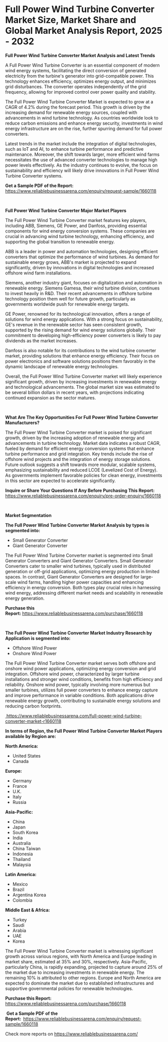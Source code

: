 <p><h1>Full Power Wind Turbine Converter Market Size, Market Share and Global Market Analysis Report, 2025 - 2032</h1></p><p><strong>Full Power Wind Turbine Converter Market Analysis and Latest Trends</strong></p>
<p><p>A Full Power Wind Turbine Converter is an essential component of modern wind energy systems, facilitating the direct conversion of generated electricity from the turbine's generator into grid-compatible power. This technology enhances efficiency, optimizes energy output, and minimizes grid disturbances. The converter operates independently of the grid frequency, allowing for improved control over power quality and stability.</p><p>The Full Power Wind Turbine Converter Market is expected to grow at a CAGR of 4.2% during the forecast period. This growth is driven by the increasing demand for renewable energy sources, coupled with advancements in wind turbine technology. As countries worldwide look to reduce carbon emissions and enhance energy security, investments in wind energy infrastructure are on the rise, further spurring demand for full power converters.</p><p>Latest trends in the market include the integration of digital technologies, such as IoT and AI, to enhance turbine performance and predictive maintenance. Moreover, the shift towards larger, more efficient wind farms necessitates the use of advanced converter technologies to manage high power levels effectively. As the industry continues to evolve, the focus on sustainability and efficiency will likely drive innovations in Full Power Wind Turbine Converter systems.</p></p>
<p><strong>Get a Sample PDF of the Report:&nbsp;</strong> <a href="https://www.reliablebusinessarena.com/enquiry/request-sample/1660118?utm_campaign=1912&utm_medium=2&utm_source=Github&utm_content=ia&utm_term=17012025&utm_id=full-power-wind-turbine-converter">https://www.reliablebusinessarena.com/enquiry/request-sample/1660118</a></p>
<p>&nbsp;</p>
<p><strong>Full Power Wind Turbine Converter Major Market Players</strong></p>
<p><p>The Full Power Wind Turbine Converter market features key players, including ABB, Siemens, GE Power, and Danfoss, providing essential components for wind energy conversion systems. These companies are crucial in advancing wind turbine technology, enhancing efficiency, and supporting the global transition to renewable energy.</p><p>ABB is a leader in power and automation technologies, designing efficient converters that optimize the performance of wind turbines. As demand for sustainable energy grows, ABB's market is projected to expand significantly, driven by innovations in digital technologies and increased offshore wind farm installations. </p><p>Siemens, another industry giant, focuses on digitalization and automation in renewable energy. Siemens Gamesa, their wind turbine division, continues to invest heavily in R&D. Their recent advancements in offshore turbine technology position them well for future growth, particularly as governments worldwide push for renewable energy targets.</p><p>GE Power, renowned for its technological innovation, offers a range of solutions for wind energy applications. With a strong focus on sustainability, GE's revenue in the renewable sector has seen consistent growth, supported by the rising demand for wind energy solutions globally. Their commitment to developing high-efficiency power converters is likely to pay dividends as the market increases.</p><p>Danfoss is also notable for its contributions to the wind turbine converter market, providing solutions that enhance energy efficiency. Their focus on power electronics and software solutions positions them favorably in the dynamic landscape of renewable energy technologies.</p><p>Overall, the Full Power Wind Turbine Converter market will likely experience significant growth, driven by increasing investments in renewable energy and technological advancements. The global market size was estimated to be several billion dollars in recent years, with projections indicating continued expansion as the sector matures.</p></p>
<p>&nbsp;</p>
<p><strong>What Are The Key Opportunities For Full Power Wind Turbine Converter Manufacturers?</strong></p>
<p><p>The Full Power Wind Turbine Converter market is poised for significant growth, driven by the increasing adoption of renewable energy and advancements in turbine technology. Market data indicates a robust CAGR, fueled by demand for efficient energy conversion systems that enhance turbine performance and grid integration. Key trends include the rise of offshore wind projects and the integration of energy storage solutions. Future outlook suggests a shift towards more modular, scalable systems, emphasizing sustainability and reduced LCOE (Levelized Cost of Energy). As governments implement favorable policies for clean energy, investments in this sector are expected to accelerate significantly.</p></p>
<p><strong>Inquire or Share Your Questions If Any Before Purchasing This Report:</strong> <a href="https://www.reliablebusinessarena.com/enquiry/pre-order-enquiry/1660118?utm_campaign=1912&utm_medium=2&utm_source=Github&utm_content=ia&utm_term=17012025&utm_id=full-power-wind-turbine-converter">https://www.reliablebusinessarena.com/enquiry/pre-order-enquiry/1660118</a></p>
<p>&nbsp;</p>
<p><strong>Market Segmentation</strong></p>
<p><strong>The Full Power Wind Turbine Converter Market Analysis by types is segmented into:</strong></p>
<p><ul><li>Small Generator Converter</li><li>Giant Generator Converter</li></ul></p>
<p><p>The Full Power Wind Turbine Converter market is segmented into Small Generator Converters and Giant Generator Converters. Small Generator Converters cater to smaller wind turbines, typically used in distributed generation or off-grid applications, optimizing energy production in limited spaces. In contrast, Giant Generator Converters are designed for large-scale wind farms, handling higher power capacities and enhancing efficiency in energy conversion. Both types play crucial roles in harnessing wind energy, addressing different market needs and scalability in renewable energy generation.</p></p>
<p><strong>Purchase this Report:&nbsp;</strong><a href="https://www.reliablebusinessarena.com/purchase/1660118?utm_campaign=1912&utm_medium=2&utm_source=Github&utm_content=ia&utm_term=17012025&utm_id=full-power-wind-turbine-converter">https://www.reliablebusinessarena.com/purchase/1660118</a></p>
<p>&nbsp;</p>
<p><strong>The Full Power Wind Turbine Converter Market Industry Research by Application is segmented into:</strong></p>
<p><ul><li>Offshore Wind Power</li><li>Onshore Wind Power</li></ul></p>
<p><p>The Full Power Wind Turbine Converter market serves both offshore and onshore wind power applications, optimizing energy conversion and grid integration. Offshore wind power, characterized by larger turbine installations and stronger wind conditions, benefits from high efficiency and reliability. Onshore wind power, typically involving more numerous but smaller turbines, utilizes full power converters to enhance energy capture and improve performance in variable conditions. Both applications drive renewable energy growth, contributing to sustainable energy solutions and reducing carbon footprints.</p></p>
<p><a href="https://www.reliablebusinessarena.com/full-power-wind-turbine-converter-market-r1660118?utm_campaign=1912&utm_medium=2&utm_source=Github&utm_content=ia&utm_term=17012025&utm_id=full-power-wind-turbine-converter">&nbsp;https://www.reliablebusinessarena.com/full-power-wind-turbine-converter-market-r1660118</a></p>
<p><strong>In terms of Region, the Full Power Wind Turbine Converter Market Players available by Region are:</strong></p>
<p>
    <p> <strong> North America: </strong>
        <ul>
            <li>United States</li>
            <li>Canada</li>
        </ul>
        </p> 
    <p> <strong> Europe: </strong>
        <ul>
            <li>Germany</li>
            <li>France</li>
            <li>U.K.</li>
            <li>Italy</li>
            <li>Russia</li>
        </ul>
        </p> 
    <p> <strong> Asia-Pacific: </strong>
        <ul>
            <li>China</li>
            <li>Japan</li>
            <li>South Korea</li>
            <li>India</li>
            <li>Australia</li>
            <li>China Taiwan</li>
            <li>Indonesia</li>
            <li>Thailand</li>
            <li>Malaysia</li>
        </ul>
        </p> 
    <p> <strong> Latin America: </strong>
        <ul>
            <li>Mexico</li>
            <li>Brazil</li>
            <li>Argentina Korea</li>
            <li>Colombia</li>
        </ul>
        </p> 
    <p> <strong> Middle East & Africa: </strong>
        <ul>
            <li>Turkey</li>
            <li>Saudi</li>
            <li>Arabia</li>
            <li>UAE</li>
            <li>Korea</li>
        </ul>
    </p>
    </p>
<p><p>The Full Power Wind Turbine Converter market is witnessing significant growth across various regions, with North America and Europe leading in market share, estimated at 35% and 30%, respectively. Asia-Pacific, particularly China, is rapidly expanding, projected to capture around 25% of the market due to increasing investments in renewable energy. The remaining 10% is attributed to other regions. Europe and North America are expected to dominate the market due to established infrastructures and supportive governmental policies for renewable technologies.</p></p>
<p><strong>Purchase this Report: </strong><a href="https://www.reliablebusinessarena.com/purchase/1660118?utm_campaign=1912&utm_medium=2&utm_source=Github&utm_content=ia&utm_term=17012025&utm_id=full-power-wind-turbine-converter">https://www.reliablebusinessarena.com/purchase/1660118</a></p>
<p>&nbsp;<strong>Get a Sample PDF of the Report:&nbsp;&nbsp;</strong><a href="https://www.reliablebusinessarena.com/enquiry/request-sample/1660118?utm_campaign=1912&utm_medium=2&utm_source=Github&utm_content=ia&utm_term=17012025&utm_id=full-power-wind-turbine-converter">https://www.reliablebusinessarena.com/enquiry/request-sample/1660118</a></p>
<p><strong></strong></p>
<p>Check more reports on <a href="https://www.reliablebusinessarena.com/?utm_campaign=1912&utm_medium=2&utm_source=Github&utm_content=ia&utm_term=17012025&utm_id=full-power-wind-turbine-converter">https://www.reliablebusinessarena.com/</a></p>
